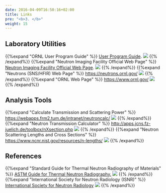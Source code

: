 ```yaml
---
date: 2016-04-09T16:50:16+02:00
title: Links
pre: "<b>3. </b>"
weight: 15
---
```


## Laboratory Utilities

{{%expand "ORNL User Program Guide" %}}
<a href='https://neutrons.ornl.gov/users'>User Program Guide</a>.
<img src='/links/images/links_1.png' />
{{% /expand%}}
{{%expand "Neutron Imaging Facility Official Web Page" %}}
<a href='https://neutrons.ornl.gov/imaging'>Neutron Imaging Facility Official Web Page</a>.
<img src='/links/images/links_2.png' />
{{% /expand%}}
{{%expand "Neutrons (SNS/HFIR) Web Page" %}}
<a href='https://neutrons.ornl.gov/'>https://neutrons.ornl.gov/</a>
<img src='/links/images/links_3.png' />
{{% /expand%}}
{{%expand "ORNL Web Page" %}}
<a href='https://www.ornl.gov/'>https://www.ornl.gov/</a>
<img src='/links/images/links_4.png' />
{{% /expand%}}

## Analysis Tools

{{%expand "Calculate Transmission and Scattering Power" %}}
<a href='https://webapps.frm2.tum.de/intranet/neutroncalc/'>https://webapps.frm2.tum.de/intranet/neutroncalc/</a>
<img src='/links/images/neutroncalc.png' />
{{% /expand%}}
{{%expand "Neutron Transmission Calculator" %}}
<a href='http://apps.jcns.fz-juelich.de/toolbox/nXsection.php'>http://apps.jcns.fz-juelich.de/toolbox/nXsection.php</a>
<img src='/links/images/nxsection.png' />
{{% /expand%}}
{{%expand "Neutron Scattering Lengths and Cross Sections" %}}
<a href='https://www.ncnr.nist.gov/resources/n-lengths/'>https://www.ncnr.nist.gov/resources/n-lengths/</a>
<img src='/links/images/nlengths.png' />
{{% /expand%}}

## References

{{%expand "Standard Guide for Thermal Neutron Radiography of Materials" %}}
<a href='https://www.astm.org/Standards/E748.htm'>ASTM Guide for Thermal Neutron Radiography.</a>
<img src='/links/images/astm.png' />
{{% /expand%}}
{{%expand "International Society for Neutron Radiology (ISNR)" %}}
<a href='https://www.isnr.de/'>International Society for Neutron Radiology</a>
<img src='/links/images/isnr.png' />
{{% /expand%}}
